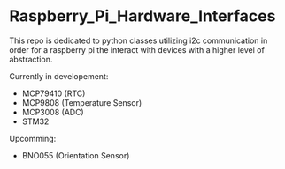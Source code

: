# Raspberry_Pi_Hardware_Interfaces

This repo is dedicated to python classes utilizing i2c communication in order for a raspberry pi the interact with devices with a higher level of abstraction.

Currently in developement:

- MCP79410 (RTC)
- MCP9808 (Temperature Sensor)
- MCP3008 (ADC)
- STM32

Upcomming:

- BNO055 (Orientation Sensor)
